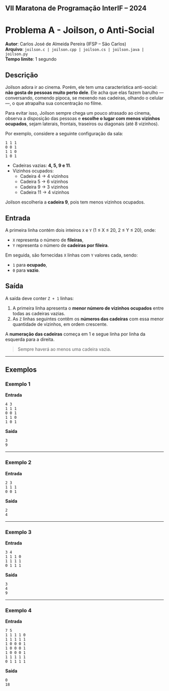 ## VII Maratona de Programação InterIF – 2024

# Problema A - Joilson, o Anti-Social

**Autor**: Carlos José de Almeida Pereira (IFSP – São Carlos)  
**Arquivo**: `joilson.c | joilson.cpp | joilson.cs | joilson.java | joilson.py`  
**Tempo limite**: 1 segundo

## Descrição

Joilson adora ir ao cinema. Porém, ele tem uma característica anti-social: **não gosta de pessoas muito perto dele**. Ele acha que elas fazem barulho — conversando, comendo pipoca, se mexendo nas cadeiras, olhando o celular —, o que atrapalha sua concentração no filme.

Para evitar isso, Joilson sempre chega um pouco atrasado ao cinema, observa a disposição das pessoas e **escolhe o lugar com menos vizinhos ocupados**, sejam laterais, frontais, traseiros ou diagonais (até 8 vizinhos).

Por exemplo, considere a seguinte configuração da sala:

```
1 1 1  
0 0 1  
1 1 0  
1 0 1
```

- Cadeiras vazias: **4, 5, 9 e 11**.
- Vizinhos ocupados:
  - Cadeira 4 → 4 vizinhos
  - Cadeira 5 → 6 vizinhos
  - Cadeira 9 → 3 vizinhos
  - Cadeira 11 → 4 vizinhos

Joilson escolheria a **cadeira 9**, pois tem menos vizinhos ocupados.

## Entrada

A primeira linha contém dois inteiros `X` e `Y` (1 ≤ X ≤ 20, 2 ≤ Y ≤ 20), onde:
- `X` representa o número de **fileiras**,
- `Y` representa o número de **cadeiras por fileira**.

Em seguida, são fornecidas `X` linhas com `Y` valores cada, sendo:
- `1` para **ocupado**,
- `0` para **vazio**.

## Saída

A saída deve conter `Z + 1` linhas:

1. A primeira linha apresenta o **menor número de vizinhos ocupados** entre todas as cadeiras vazias.
2. As `Z` linhas seguintes contêm os **números das cadeiras** com essa menor quantidade de vizinhos, em ordem crescente.

A **numeração das cadeiras** começa em 1 e segue linha por linha da esquerda para a direita.

> Sempre haverá ao menos uma cadeira vazia.

---

## Exemplos

### Exemplo 1

**Entrada**
```
4 3
1 1 1
0 0 1
1 1 0
1 0 1
```

**Saída**
```
3
9
```

---

### Exemplo 2

**Entrada**
```
2 3
1 1 1
0 0 1
```

**Saída**
```
2
4
```

---

### Exemplo 3

**Entrada**
```
3 4
1 1 1 0
1 1 1 1
0 1 1 1
```

**Saída**
```
3
4
9
```

---

### Exemplo 4

**Entrada**
```
7 5
1 1 1 1 0
1 1 1 1 1
1 0 0 0 1
1 0 0 0 1
1 0 0 0 1
1 1 1 1 1
0 1 1 1 1
```

**Saída**
```
0
18
```